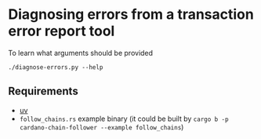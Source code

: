 # Diagnosing errors from a transaction error report tool

To learn what arguments should be provided

```shell
./diagnose-errors.py --help
```

## Requirements

* [uv](https://docs.astral.sh/uv/)
* `follow_chains.rs` example binary
  (it could be built by `cargo b -p cardano-chain-follower --example follow_chains`)
